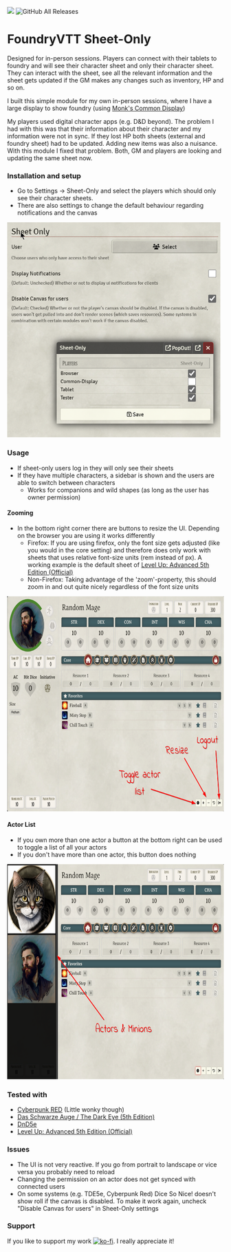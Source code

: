 ![](https://img.shields.io/badge/Foundry-v11-informational) ![GitHub All Releases](https://img.shields.io/github/downloads/Syrious/foundryvtt-sheet-only/total?label=Downloads+latest+release)

# FoundryVTT Sheet-Only
Designed for in-person sessions. Players can connect with their tablets to foundry and will see their character sheet and only their character sheet. 
They can interact with the sheet, see all the relevant information and the sheet gets updated if the GM makes any changes such as inventory, HP and so on.

I built this simple module for my own in-person sessions, where I have a large display to show foundry (using [Monk's Common Display](https://github.com/ironmonk88/monks-common-display))

My players used digital character apps (e.g. D&D beyond). The problem I had with this was that their information about 
their character and my information were not in sync. If they lost HP both sheets (external and foundry sheet) had to be updated. Adding new items was also a nuisance. With this module
I fixed that problem. Both, GM and players are looking and updating the same sheet now.

### Installation and setup
* Go to Settings -> Sheet-Only and select the players which should only see their character sheets.
* There are also settings to change the default behaviour regarding notifications and the canvas

<img alt="setup.png" height="500" src="setup.png"/>

### Usage
* If sheet-only users log in they will only see their sheets
* If they have multiple characters, a sidebar is shown and the users are able to switch between characters
  * Works for companions and wild shapes (as long as the user has owner permission)

#### Zooming
* In the bottom right corner there are buttons to resize the UI. Depending on the browser you are using it works differently
  * Firefox: If you are using firefox, only the font size gets adjusted (like you would in the core setting) and therefore does only work with sheets that uses relative font-size units (rem instead of px). A working example is the default sheet of [Level Up: Advanced 5th Edition (Official)](https://foundryvtt.com/packages/a5e)
  * Non-Firefox: Taking advantage of the 'zoom'-property, this should zoom in and out quite nicely regardless of the font size units

<img alt="example1.png" height="500" src="example1.png"/>

#### Actor List
* If you own more than one actor a button at the bottom right can be used to toggle a list of all your actors
* If you don't have more than one actor, this button does nothing

<img alt="example2.png" height="500" src="example2.png"/>

### Tested with
- [Cyberpunk RED](https://foundryvtt.com/packages/cyberpunk-red-core) (Little wonky though)
- [Das Schwarze Auge / The Dark Eye (5th Edition)](https://foundryvtt.com/packages/dsa5)
- [DnD5e](https://foundryvtt.com/packages/dnd5e)
- [Level Up: Advanced 5th Edition (Official)](https://foundryvtt.com/packages/a5e)

### Issues
* The UI is not very reactive. If you go from portrait to landscape or vice versa you probably need to reload
* Changing the permission on an actor does not get synced with connected users
* On some systems (e.g. TDE5e, Cyberpunk Red) Dice So Nice! doesn't show roll if the canvas is disabled. To make it work again, uncheck "Disable Canvas for users" in Sheet-Only settings  

### Support
If you like to support my work [![ko-fi](https://ko-fi.com/img/githubbutton_sm.svg)](https://ko-fi.com/syrious). I really appreciate it!
